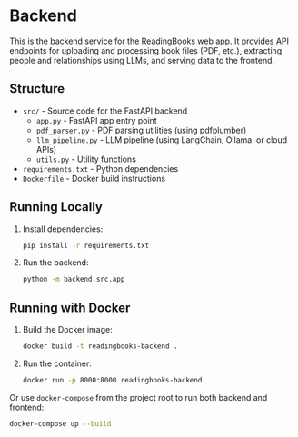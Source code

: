 # Backend

This is the backend service for the ReadingBooks web app. It provides API endpoints for uploading and processing book files (PDF, etc.), extracting people and relationships using LLMs, and serving data to the frontend.

## Structure

- `src/` - Source code for the FastAPI backend
  - `app.py` - FastAPI app entry point
  - `pdf_parser.py` - PDF parsing utilities (using pdfplumber)
  - `llm_pipeline.py` - LLM pipeline (using LangChain, Ollama, or cloud APIs)
  - `utils.py` - Utility functions
- `requirements.txt` - Python dependencies
- `Dockerfile` - Docker build instructions

## Running Locally

1. Install dependencies:
   ```sh
   pip install -r requirements.txt
   ```
2. Run the backend:
   ```sh
   python -m backend.src.app
   ```

## Running with Docker

1. Build the Docker image:
   ```sh
   docker build -t readingbooks-backend .
   ```
2. Run the container:
   ```sh
   docker run -p 8000:8000 readingbooks-backend
   ```

Or use `docker-compose` from the project root to run both backend and frontend:
```sh
docker-compose up --build
``` 